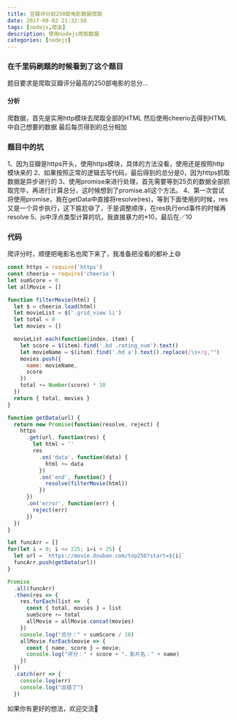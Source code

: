 ```yaml
---
title: 豆瓣评分前250部电影数据爬取
date: 2017-08-02 21:32:58
tags: [nodejs,爬虫]
description: 使用nodejs爬取数据
categories: [nodejs]
---
```

### 在千里码刷题的时候看到了这个题目
题目要求是爬取豆瓣评分最高的250部电影的总分...

#### 分析
爬数据，首先是实用http模块去爬取全部的HTML
然后使用cheerio去得到HTML中自己想要的数据
最后每页得到的总分相加

### 题目中的坑
1、因为豆瓣是https开头，使用https模块，具体的方法没看，使用还是按照http模块来的
2、如果按照正常的逻辑去写代码，最后得到的总分是0，因为https抓取数据是异步进行的
3、使用promise来进行处理，首先需要等到25页的数据全部抓取完毕，再进行计算总分，这时候想到了promise.all这个方法。
4、第一次尝试将使用promise，我在getData中直接将resolve(res)，等到下面使用的时候，res又是一个异步执行，这下尴尬😅了，于是调整顺序，在res执行end事件的时候再resolve
5、js中浮点类型计算的坑，我直接暴力的*10，最后在／10

### 代码
爬评分时，顺便把电影名也爬下来了，我准备把没看的都补上😄

```javascript
const https = require('https')
const cheerio = require('cheerio')
let sumScore = 0
let allMovie = []

function filterMovie(html) {
  let $ = cheerio.load(html)
  let movieList = $('.grid_view li')
  let total = 0
  let movies = []

  movieList.each(function(index, item) {
    let score = $(item).find('.bd .rating_num').text()
    let movieName = $(item).find('.hd a').text().replace(/\s+/g,"")
    movies.push({
      name: movieName,
      score
    })
    total += Number(score) * 10
  })
  return { total, movies }
}

function getData(url) {
  return new Promise(function(resolve, reject) {
    https
      .get(url, function(res) {
        let html = ''
        res
          .on('data', function(data) {
            html += data
          })
          .on('end', function() {
            resolve(filterMovie(html))
          })
      })
      .on('error', function(err) {
        reject(err)
      })
  })
}

let funcArr = []
for(let i = 0; i <= 225; i=i + 25) {
  let url = `https://movie.douban.com/top250?start=${i}`
  funcArr.push(getData(url))
}

Promise
  .all(funcArr)
  .then(res => {
    res.forEach(list =>  {
      const { total, movies } = list
      sumScore += total
      allMovie = allMovie.concat(movies)
    })
    console.log("总分：" + sumScore / 10)
    allMovie.forEach(movie => {
      const { name, score } = movie;
      console.log("评分：" + score + "，影片名：" + name)
    })
  })
  .catch(err => {
    console.log(err)
    console.log("出错了")
  })
```
如果你有更好的想法，欢迎交流👏
